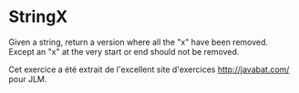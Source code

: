# StringX #
Given a string, return a version where all the "x" have been removed. Except
an "x" at the very start or end should not be removed.

Cet exercice a été extrait de l'excellent site d'exercices
http://javabat.com/ pour JLM.

